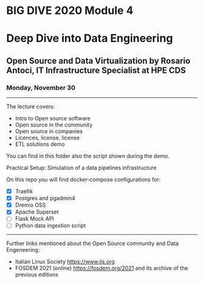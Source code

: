 # BIG DIVE 2020 Module 4
# Deep Dive into Data Engineering

## Open Source and Data Virtualization by Rosario Antoci, IT Infrastructure Specialist at HPE CDS

### Monday, November 30

---

The lecture covers:
* Intro to Open source software
* Open source in the community
* Open source in companies
* Licences, license, license
* ETL solutions demo

You can find in this folder also the script shown during the demo.

Practical Setup:
Simulation of a data pipelines infrastructure

On this repo you will find docker-compose configurations for:

- [X] Traefik
- [X] Postgres and pgadmin4
- [X] Dremio OSS
- [X] Apache Superset
- [ ] Flask Mock API
- [ ] Python data ingestion script

---

Further links mentioned about the Open Source community and Data Engeneering:
* Italian Linux Society https://www.ils.org
* FOSDEM 2021 (online) https://fosdem.org/2021 and its archive of the previous editions
